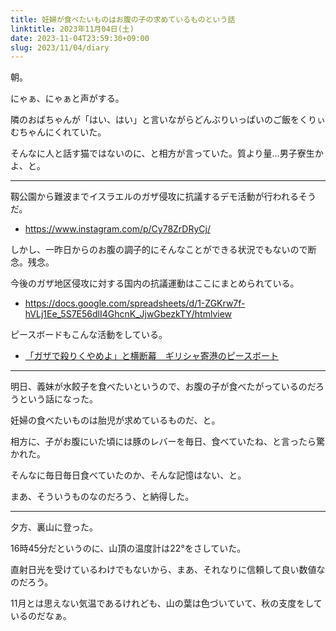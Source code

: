 ```yaml
---
title: 妊婦が食べたいものはお腹の子の求めているものという話
linktitle: 2023年11月04日(土)
date: 2023-11-04T23:59:30+09:00
slug: 2023/11/04/diary
---
```


朝。

にゃぁ、にゃぁと声がする。

隣のおばちゃんが「はい、はい」と言いながらどんぶりいっぱいのご飯をくりぃむちゃんにくれていた。

そんなに人と話す猫ではないのに、と相方が言っていた。質より量…男子寮生かよ、と。

***

靱公園から難波までイスラエルのガザ侵攻に抗議するデモ活動が行われるそうだ。
- https://www.instagram.com/p/Cy78ZrDRyCj/

しかし、一昨日からのお腹の調子的にそんなことができる状況でもないので断念。残念。

今後のガザ地区侵攻に対する国内の抗議運動はここにまとめられている。
- https://docs.google.com/spreadsheets/d/1-ZGKrw7f-hVLj1Ee_5S7E56dlI4GhcnK_JjwGbezkTY/htmlview

ピースボードもこんな活動をしている。
- [「ガザで殺りくやめよ」と横断幕　ギリシャ寄港のピースボート](https://www.jiji.com/jc/article?k=2023110400362)


***

明日、義妹が水餃子を食べたいというので、お腹の子が食べたがっているのだろうという話になった。

妊婦の食べたいものは胎児が求めているものだ、と。

相方に、子がお腹にいた頃には豚のレバーを毎日、食べていたね、と言ったら驚かれた。

そんなに毎日毎日食べていたのか、そんな記憶はない、と。

まあ、そういうものなのだろう、と納得した。

***

夕方、裏山に登った。

16時45分だというのに、山頂の温度計は22°をさしていた。

直射日光を受けているわけでもないから、まあ、それなりに信頼して良い数値なのだろう。

11月とは思えない気温であるけれども、山の葉は色づいていて、秋の支度をしているのだなぁ。